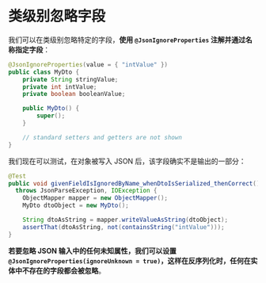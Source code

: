 # 类级别忽略字段

我们可以在类级别忽略特定的字段，**使用 `@JsonIgnoreProperties` 注解并通过名称指定字段**：

```java
@JsonIgnoreProperties(value = { "intValue" })
public class MyDto {
    private String stringValue;
    private int intValue;
    private boolean booleanValue;

    public MyDto() {
        super();
    }

    // standard setters and getters are not shown
}
```

我们现在可以测试，在对象被写入 JSON 后，该字段确实不是输出的一部分：

```java
@Test
public void givenFieldIsIgnoredByName_whenDtoIsSerialized_thenCorrect()
  throws JsonParseException, IOException {
    ObjectMapper mapper = new ObjectMapper();
    MyDto dtoObject = new MyDto();

    String dtoAsString = mapper.writeValueAsString(dtoObject);
    assertThat(dtoAsString, not(containsString("intValue")));
}
```

**若要忽略 JSON 输入中的任何未知属性，我们可以设置 `@JsonIgnoreProperties(ignoreUnknown = true)`，这样在反序列化时，任何在实体中不存在的字段都会被忽略**。
